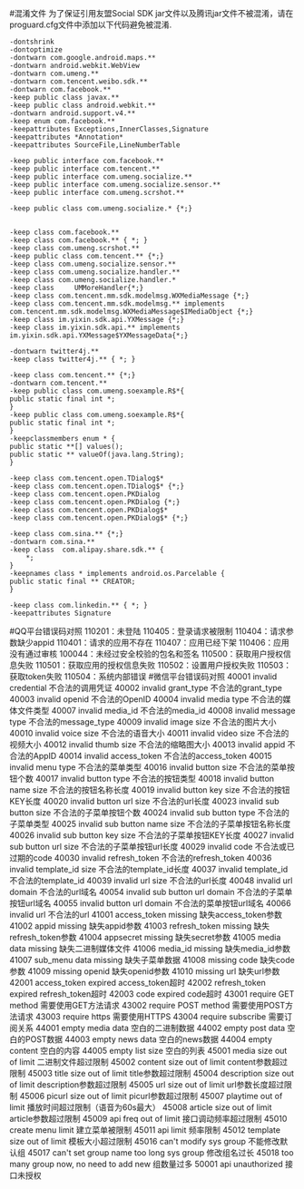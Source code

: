 
#混淆文件
为了保证引用友盟Social SDK jar文件以及腾讯jar文件不被混淆，请在proguard.cfg文件中添加以下代码避免被混淆.


	-dontshrink
	-dontoptimize
	-dontwarn com.google.android.maps.**
	-dontwarn android.webkit.WebView
	-dontwarn com.umeng.**
	-dontwarn com.tencent.weibo.sdk.**
	-dontwarn com.facebook.**
	-keep public class javax.**
	-keep public class android.webkit.**
	-dontwarn android.support.v4.**
	-keep enum com.facebook.**
	-keepattributes Exceptions,InnerClasses,Signature
	-keepattributes *Annotation*
	-keepattributes SourceFile,LineNumberTable

	-keep public interface com.facebook.**
	-keep public interface com.tencent.**
	-keep public interface com.umeng.socialize.**
	-keep public interface com.umeng.socialize.sensor.**
	-keep public interface com.umeng.scrshot.**

	-keep public class com.umeng.socialize.* {*;}


	-keep class com.facebook.**
	-keep class com.facebook.** { *; }
	-keep class com.umeng.scrshot.**
	-keep public class com.tencent.** {*;}
	-keep class com.umeng.socialize.sensor.**
	-keep class com.umeng.socialize.handler.**
	-keep class com.umeng.socialize.handler.*
	-keep class 	UMMoreHandler{*;}
	-keep class com.tencent.mm.sdk.modelmsg.WXMediaMessage {*;}
	-keep class com.tencent.mm.sdk.modelmsg.** implements com.tencent.mm.sdk.modelmsg.WXMediaMessage$IMediaObject {*;}
	-keep class im.yixin.sdk.api.YXMessage {*;}
	-keep class im.yixin.sdk.api.** implements im.yixin.sdk.api.YXMessage$YXMessageData{*;}

	-dontwarn twitter4j.**
	-keep class twitter4j.** { *; }

	-keep class com.tencent.** {*;}
	-dontwarn com.tencent.**
	-keep public class com.umeng.soexample.R$*{
    public static final int *;
	}
	-keep public class com.umeng.soexample.R$*{
    public static final int *;
	}
	-keepclassmembers enum * {
    public static **[] values();
    public static ** valueOf(java.lang.String);
	}

	-keep class com.tencent.open.TDialog$*
	-keep class com.tencent.open.TDialog$* {*;}
	-keep class com.tencent.open.PKDialog
	-keep class com.tencent.open.PKDialog {*;}
	-keep class com.tencent.open.PKDialog$*
	-keep class com.tencent.open.PKDialog$* {*;}

	-keep class com.sina.** {*;}
	-dontwarn com.sina.**
	-keep class  com.alipay.share.sdk.** {
  		*;
	}
	-keepnames class * implements android.os.Parcelable {
    public static final ** CREATOR;
	}

	-keep class com.linkedin.** { *; }
	-keepattributes Signature
#QQ平台错误码对照
	110201：未登陆
	110405：登录请求被限制
	110404：请求参数缺少appid
	110401：请求的应用不存在
	110407：应用已经下架
	110406：应用没有通过审核
	100044：未经过安全校验的包名和签名
	110500：获取用户授权信息失败
	110501：获取应用的授权信息失败
	110502：设置用户授权失败
	110503：获取token失败
	110504：系统内部错误
#微信平台错误码对照
	40001	invalid credential	不合法的调用凭证
	40002	invalid grant_type	不合法的grant_type
	40003	invalid openid	不合法的OpenID
	40004	invalid media type	不合法的媒体文件类型
	40007	invalid media_id	不合法的media_id
	40008	invalid message type	不合法的message_type
	40009	invalid image size	不合法的图片大小
	40010	invalid voice size	不合法的语音大小
	40011	invalid video size	不合法的视频大小
	40012	invalid thumb size	不合法的缩略图大小
	40013	invalid appid	不合法的AppID
	40014	invalid access_token	不合法的access_token
	40015	invalid menu type	不合法的菜单类型
	40016	invalid button size	不合法的菜单按钮个数
	40017	invalid button type	不合法的按钮类型
	40018	invalid button name size	不合法的按钮名称长度
	40019	invalid button key size	不合法的按钮KEY长度
	40020	invalid button url size	不合法的url长度
	40023	invalid sub button size	不合法的子菜单按钮个数
	40024	invalid sub button type	不合法的子菜单类型
	40025	invalid sub button name size	不合法的子菜单按钮名称长度
	40026	invalid sub button key size	不合法的子菜单按钮KEY长度
	40027	invalid sub button url size	不合法的子菜单按钮url长度
	40029	invalid code	不合法或已过期的code
	40030	invalid refresh_token	不合法的refresh_token
	40036	invalid template_id size	不合法的template_id长度
	40037	invalid template_id	不合法的template_id
	40039	invalid url size	不合法的url长度
	40048	invalid url domain	不合法的url域名
	40054	invalid sub button url domain	不合法的子菜单按钮url域名
	40055	invalid button url domain	不合法的菜单按钮url域名
	40066	invalid url	不合法的url
	41001	access_token missing	缺失access_token参数
	41002	appid missing	缺失appid参数
	41003	refresh_token missing	缺失refresh_token参数
	41004	appsecret missing	缺失secret参数
	41005	media data missing	缺失二进制媒体文件
	41006	media_id missing	缺失media_id参数
	41007	sub_menu data missing	缺失子菜单数据
	41008	missing code	缺失code参数
	41009	missing openid	缺失openid参数
	41010	missing url	缺失url参数
	42001	access_token expired	access_token超时
	42002	refresh_token expired	refresh_token超时
	42003	code expired	code超时
	43001	require GET method	需要使用GET方法请求
	43002	require POST method	需要使用POST方法请求
	43003	require https	需要使用HTTPS
	43004	require subscribe	需要订阅关系
	44001	empty media data	空白的二进制数据
	44002	empty post data	空白的POST数据
	44003	empty news data	空白的news数据
	44004	empty content	空白的内容
	44005	empty list size	空白的列表
	45001	media size out of limit	二进制文件超过限制
	45002	content size out of limit	content参数超过限制
	45003	title size out of limit	title参数超过限制
	45004	description size out of limit	description参数超过限制
	45005	url size out of limit	url参数长度超过限制
	45006	picurl size out of limit	picurl参数超过限制
	45007	playtime out of limit	播放时间超过限制（语音为60s最大）
	45008	article size out of limit	article参数超过限制
	45009	api freq out of limit	接口调动频率超过限制
	45010	create menu limit	建立菜单被限制
	45011	api limit	频率限制
	45012	template size out of limit	模板大小超过限制
	45016	can't modify sys group	不能修改默认组
	45017	can't set group name too long sys group	修改组名过长
	45018	too many group now, no need to add new	组数量过多
	50001	api unauthorized	接口未授权	
